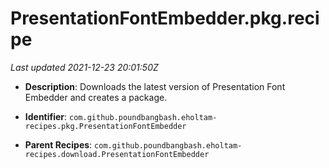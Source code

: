 # PresentationFontEmbedder.pkg.recipe

_Last updated 2021-12-23 20:01:50Z_

- **Description**: Downloads the latest version of Presentation Font Embedder and creates a package.

- **Identifier**: `com.github.poundbangbash.eholtam-recipes.pkg.PresentationFontEmbedder`

- **Parent Recipes**: `com.github.poundbangbash.eholtam-recipes.download.PresentationFontEmbedder`
